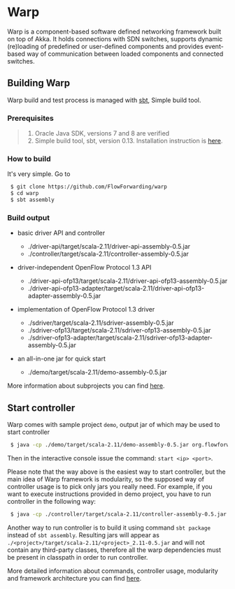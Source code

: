 # Warp

Warp is a component-based software defined networking framework built on top of Akka. It holds connections with SDN switches, supports dynamic (re)loading of predefined or user-defined components and provides event-based way of communication between loaded components and connected switches.

## Building Warp
Warp build and test process is managed with [sbt](http://www.scala-sbt.org/), Simple build tool.

### Prerequisites

>1. Oracle Java SDK, versions 7 and 8 are verified
>2. Simple build tool, sbt, version 0.13. Installation instruction is [here](http://www.scala-sbt.org/0.13/tutorial/Manual-Installation.html).

### How to build

It's very simple. Go to
```bash
 $ git clone https://github.com/FlowForwarding/warp
 $ cd warp
 $ sbt assembly
```

### Build output

* basic driver API and controller
    * ./driver-api/target/scala-2.11/driver-api-assembly-0.5.jar
    * ./controller/target/scala-2.11/controller-assembly-0.5.jar

* driver-independent OpenFlow Protocol 1.3 API
    * ./driver-api-ofp13/target/scala-2.11/driver-api-ofp13-assembly-0.5.jar
    * ./driver-api-ofp13-adapter/target/scala-2.11/driver-api-ofp13-adapter-assembly-0.5.jar

* implementation of OpenFlow Protocol 1.3 driver
    * ./sdriver/target/scala-2.11/sdriver-assembly-0.5.jar
    * ./sdriver-ofp13/target/scala-2.11/sdriver-ofp13-assembly-0.5.jar
    * ./sdriver-ofp13-adapter/target/scala-2.11/sdriver-ofp13-adapter-assembly-0.5.jar

* an all-in-one jar for quick start
    * ./demo/target/scala-2.11/demo-assembly-0.5.jar

More information about subprojects you can find [here](docs/en/warp_subprojects.md).

## Start controller
Warp comes with sample project ```demo```, output jar of which may be used to start controller
```bash
 $ java -cp ./demo/target/scala-2.11/demo-assembly-0.5.jar org.flowforwarding.warp.controller.ModuleManager
```
Then in the interactive console issue the command: ```start <ip> <port>```.

Please note that the way above is the easiest way to start controller, but the main idea of Warp framework is modularity, so the supposed way of controller usage is to pick only jars you really need. For example, if you want to execute instructions provided in demo project, you have to run controller in the following way:
```bash
 $ java -cp ./controller/target/scala-2.11/controller-assembly-0.5.jar:./driver-api-ofp13-adapter/target/scala-2.11/driver-api-ofp13-adapter-assembly-0.5.jar:./sdriver-ofp13/target/scala-2.11/sdriver-ofp13-assembly-0.5.jar org.flowforwarding.warp.controller.ModuleManager ./demo/src/main/resources/instructions.txt
```
Another way to run controller is to build it using command ```sbt package``` instead of ```sbt assembly```. Resulting jars will appear as ```./<project>/target/scala-2.11/<project>_2.11-0.5.jar``` and will not contain any third-party classes, therefore all the warp dependencies must be present in classpath in order to run controller.

More detailed information about commands, controller usage, modularity and framework architecture you can find [here](docs/en/warp_overview.md).
